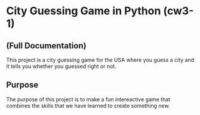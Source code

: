 # City Guessing Game in Python (cw3-1)
## (Full Documentation)
This project is a city guessing game for the USA where you guess a city and it tells you whether you guessed right or not.

## Purpose
The purpose of this project is to make a fun intereactive game that combines the skills that we have learned to create something new.